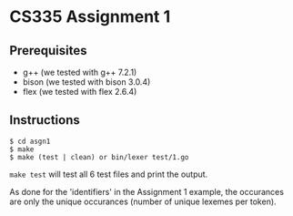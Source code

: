 # CS335 Assignment 1

## Prerequisites

* g++ (we tested with g++ 7.2.1)
* bison (we tested with bison 3.0.4)
* flex (we tested with flex 2.6.4)

## Instructions

``` shell
$ cd asgn1
$ make
$ make (test | clean) or bin/lexer test/1.go
```

`make test` will test all 6 test files and print the output.

As done for the 'identifiers' in the Assignment 1 example, the occurances
are only the unique occurances (number of unique lexemes per token).
